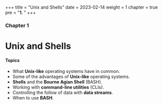 +++
title = "Unix and Shells"
date = 2023-02-14
weight = 1
chapter = true
pre = "<b>1. </b>"
+++
### Chapter 1
# Unix and Shells

#### Topics
* What **Unix-like** operating systems have in common.
* Some of the advantages of **Unix-like** operating systems.
* **Shells** and the **Bourne Agian Shell** (BASH).
* Working with **command-line utilities** (CLIs).
* Controlling the follow of data with **data streams**.
* When to use **BASH**.
